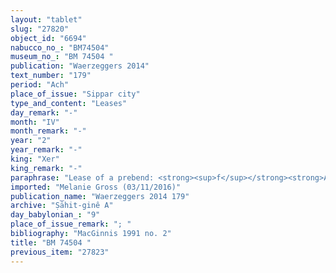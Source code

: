 ```yaml
---
layout: "tablet"
slug: "27820"
object_id: "6694"
nabucco_no_: "BM74504"
museum_no_: "BM 74504 "
publication: "Waerzeggers 2014"
text_number: "179"
period: "Ach"
place_of_issue: "Sippar city"
type_and_content: "Leases"
day_remark: "-"
month: "IV"
month_remark: "-"
year: "2"
year_remark: "-"
king: "Xer"
king_remark: "-"
paraphrase: "Lease of a prebend: <strong><sup>f</sup></strong><strong>A<sub>1</sub></strong> gives prebends for the performance of the duties (<em>ēpi&scaron;ānūtu</em>) to <strong>B<sub>1</sub></strong> and <strong>B<sub>2</sub></strong>. This concerns the prebend of the arranger-of-the-sacrificial-table (<em>isiq <em>mubann&ucirc;ti</em></em>) in Ebabbar in Sippar for 3 months and 10 days, that is, the months Ayyār (II), D&ucirc;zu (IV), &Scaron;abāṭ (XI) and the 21<sup>st</sup> to 30<sup>th</sup> of Arahsamna (VIII), the prebend of the oil-presser (<em>ṣāhitūtu</em>) of the first 15 days of Ta&scaron;rīt (VII) as well as 13 sweet cakes (<em>muttāqu</em>) of the whole year of the &ldquo;greeting-of-the-temple&rdquo; ceremonies (<em>&scaron;alām bīti</em>). They will give to <strong><sup>f</sup></strong><strong>A<sub>1</sub></strong> 4;2.3 kor (810 l) of dates, 1 <em>takka&scaron;u</em> loaf (<em>ṣibtu &scaron;a takka&scaron;i</em>), 2/3 of a vat (<em>bītu</em>) of <em>billatu</em>-beer and two shares (<em>ahu</em>) of vegetables (<em>ma&scaron;qu</em>) from the <em>mubann&ucirc;tu</em>-prebend and 0;0.1.1 kor (7 l) of sesame, 30 containers (<em>kindu</em>) of pressed sesame (<em>kupsu</em>) and 0;0.0.0.5 kor (&frac12; l) of sesame oil from the prebend of the oil-presser. For the prebend of sweet cakes (<em>muttāqūtu</em>) <strong><sup>f</sup></strong><strong>A<sub>1 </sub></strong>receives 0;0.2.1 kor (13 l) of emmer (<em>kunā&scaron;u</em>), 0;0.2.1 kor (13 l) of sesame and 0;0.0.1.5 kor (1 &frac12; l) of honey (<em>di&scaron;pu</em>, <em>di</em>-<em>ip</em>-<em>&scaron;&uacute;</em>). The lessees guarantee (<em>pūtu na&scaron;&ucirc;</em>) for not interrupting (<em>lā baṭlu</em>) the service and punctuality (<em>masnaqtu</em>) of the performance of the cult. Each party has taken a copy. 4 witnesses (including Kuṣurāya/Nidintu//&Scaron;ang&ucirc;-I&scaron;tar-Bābili) and the scribe.<br /> &nbsp;<br /> <strong><sup>f</sup></strong><strong>A<sub>1</sub></strong> = <sup>f</sup>Inbāya/Lūṣi-ana-nūri/&Scaron;ang&ucirc;-I&scaron;tar-Bābili; <strong>B<sub>1</sub></strong> = Libluṭ/Guzānu//Balīhu; <strong>B<sub>2</sub></strong>= Ahu&scaron;unu/Uballissu-Marduk//&Scaron;ang&ucirc;-&Scaron;ama&scaron;; Scribe = Bēl-bullissu/Nab&ucirc;-ittannu//&Scaron;ang&ucirc;-I&scaron;tar"
imported: "Melanie Gross (03/11/2016)"
publication_name: "Waerzeggers 2014 179"
archive: "Ṣāhit-ginê A"
day_babylonian_: "9"
place_of_issue_remark: "; "
bibliography: "MacGinnis 1991 no. 2"
title: "BM 74504 "
previous_item: "27823"
---
```

